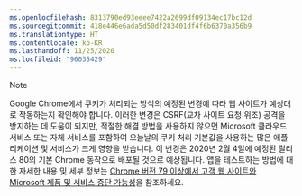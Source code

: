 ```yaml
---
ms.openlocfilehash: 8313790ed93eeee7422a2699df09134ec17bc12d
ms.sourcegitcommit: 418e446e6ada5d50df283401df4f6b6370a356b9
ms.translationtype: HT
ms.contentlocale: ko-KR
ms.lasthandoff: 11/25/2020
ms.locfileid: "96035429"
---
```

> [!NOTE] 
> Google Chrome에서 쿠키가 처리되는 방식의 예정된 변경에 따라 웹 사이트가 예상대로 작동하는지 확인해야 합니다. 이러한 변경은 CSRF(교차 사이트 요청 위조) 공격을 방지하는 데 도움이 되지만, 적절한 해결 방법을 사용하지 않으면 Microsoft 클라우드 서비스 또는 자체 서비스를 포함하여 오늘날의 쿠키 처리 기본값을 사용하는 많은 애플리케이션 및 서비스가 크게 영향을 받습니다. 이 변경은 2020년 2월 4일에 예정된 릴리스 80의 기본 Chrome 동작으로 배포될 것으로 예상됩니다. 앱을 테스트하는 방법에 대한 자세한 내용 및 세부 정보는 [Chrome 버전 79 이상에서 고객 웹 사이트와 Microsoft 제품 및 서비스 중단 가능성](https://support.microsoft.com/help/4522904/potential-disruption-to-customer-websites-in-latest-chrome)을 참조하세요.